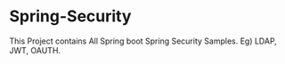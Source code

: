 # Spring-Security
This Project contains All Spring boot Spring Security Samples. Eg) LDAP, JWT, OAUTH.

